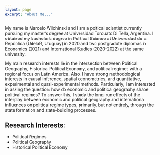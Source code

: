 ```yaml
---
layout: page
excerpt: "About Me..."
---
```


My name is Marcelo Wilchinski and I am a poltical scientist currently pursuing my master’s degree at Universidad Torcuato Di Tella, Argentina. I obtained my bachelor’s degree in Political Science at Universidad de la República (UdelaR, Uruguay) in 2020 and two postgradute diplomas in Economics (2021) and International Studies (2020-2022) at the same university. 

My main research interests lie in the intersection between Political Geography, Historical Political Economy, and political regimes with a regional focus on Latin America. Also, I have strong methodological interests in causal inference, spatial econometrics, and quantitative, experimental and quasi-experimental methods. Particularly, I am interested in asking the question: how do economic and political geography shape political regimes? To answer this, I study the long-run effects of the interplay between economic and political geography and international influences on political regime types, primarily, but not entirely, through the state formation and state-building processes.

## Research Interests:                   

- Political Regimes
- Political Geography
- Historical Political Economy
